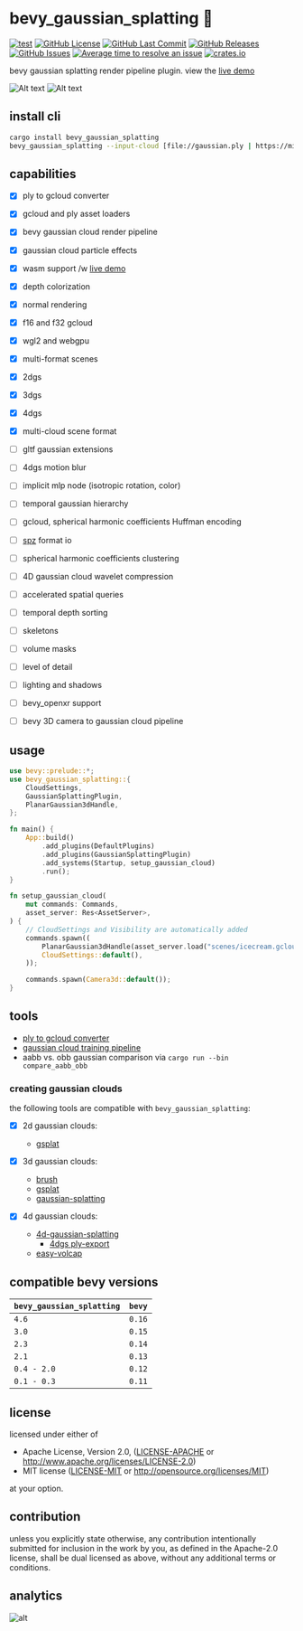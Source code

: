 # bevy_gaussian_splatting 🌌

[![test](https://github.com/mosure/bevy_gaussian_splatting/workflows/test/badge.svg)](https://github.com/Mosure/bevy_gaussian_splatting/actions?query=workflow%3Atest)
[![GitHub License](https://img.shields.io/github/license/mosure/bevy_gaussian_splatting)](https://raw.githubusercontent.com/mosure/bevy_gaussian_splatting/main/LICENSE-MIT)
[![GitHub Last Commit](https://img.shields.io/github/last-commit/mosure/bevy_gaussian_splatting)](https://github.com/mosure/bevy_gaussian_splatting)
[![GitHub Releases](https://img.shields.io/github/v/release/mosure/bevy_gaussian_splatting?include_prereleases&sort=semver)](https://github.com/mosure/bevy_gaussian_splatting/releases)
[![GitHub Issues](https://img.shields.io/github/issues/mosure/bevy_gaussian_splatting)](https://github.com/mosure/bevy_gaussian_splatting/issues)
[![Average time to resolve an issue](https://isitmaintained.com/badge/resolution/mosure/bevy_gaussian_splatting.svg)](http://isitmaintained.com/project/mosure/bevy_gaussian_splatting)
[![crates.io](https://img.shields.io/crates/v/bevy_gaussian_splatting.svg)](https://crates.io/crates/bevy_gaussian_splatting)

bevy gaussian splatting render pipeline plugin. view the [live demo](https://mosure.github.io/bevy_gaussian_splatting?input_cloud=https://mitchell.mosure.me/go_trimmed.ply)

![Alt text](docs/bevy_gaussian_splatting_demo.webp)
![Alt text](docs/go.gif)


## install cli

```bash
cargo install bevy_gaussian_splatting
bevy_gaussian_splatting --input-cloud [file://gaussian.ply | https://mitchell.mosure.me/go_trimmed.ply]
```


## capabilities

- [X] ply to gcloud converter
- [X] gcloud and ply asset loaders
- [X] bevy gaussian cloud render pipeline
- [X] gaussian cloud particle effects
- [X] wasm support /w [live demo](https://mosure.github.io/bevy_gaussian_splatting/index.html)
- [X] depth colorization
- [X] normal rendering
- [X] f16 and f32 gcloud
- [X] wgl2 and webgpu
- [X] multi-format scenes
- [X] 2dgs
- [X] 3dgs
- [x] 4dgs
- [x] multi-cloud scene format
- [ ] gltf gaussian extensions
- [ ] 4dgs motion blur
- [ ] implicit mlp node (isotropic rotation, color)
- [ ] temporal gaussian hierarchy
- [ ] gcloud, spherical harmonic coefficients Huffman encoding
- [ ] [spz](https://github.com/nianticlabs/spz) format io
- [ ] spherical harmonic coefficients clustering
- [ ] 4D gaussian cloud wavelet compression
- [ ] accelerated spatial queries
- [ ] temporal depth sorting
- [ ] skeletons
- [ ] volume masks
- [ ] level of detail
- [ ] lighting and shadows
- [ ] bevy_openxr support
- [ ] bevy 3D camera to gaussian cloud pipeline


## usage

```rust
use bevy::prelude::*;
use bevy_gaussian_splatting::{
    CloudSettings,
    GaussianSplattingPlugin,
    PlanarGaussian3dHandle,
};

fn main() {
    App::build()
        .add_plugins(DefaultPlugins)
        .add_plugins(GaussianSplattingPlugin)
        .add_systems(Startup, setup_gaussian_cloud)
        .run();
}

fn setup_gaussian_cloud(
    mut commands: Commands,
    asset_server: Res<AssetServer>,
) {
    // CloudSettings and Visibility are automatically added
    commands.spawn((
        PlanarGaussian3dHandle(asset_server.load("scenes/icecream.gcloud")),
        CloudSettings::default(),
    ));

    commands.spawn(Camera3d::default());
}
```


## tools

- [ply to gcloud converter](tools/README.md#ply-to-gcloud-converter)
- [gaussian cloud training pipeline](https://github.com/mosure/burn_gaussian_splatting)
- aabb vs. obb gaussian comparison via `cargo run --bin compare_aabb_obb`


### creating gaussian clouds

the following tools are compatible with `bevy_gaussian_splatting`:

- [X] 2d gaussian clouds:
    - [gsplat](https://docs.gsplat.studio/main/)

- [X] 3d gaussian clouds:
    - [brush](https://github.com/ArthurBrussee/brush)
    - [gsplat](https://docs.gsplat.studio/main/)
    - [gaussian-splatting](https://github.com/graphdeco-inria/gaussian-splatting)

- [X] 4d gaussian clouds:
    - [4d-gaussian-splatting](https://fudan-zvg.github.io/4d-gaussian-splatting/)
        - [4dgs ply-export](https://gist.github.com/mosure/d9d4d271e05a106157ce39db62ec4f84)
    - [easy-volcap](https://github.com/zju3dv/EasyVolcap)


## compatible bevy versions

| `bevy_gaussian_splatting` | `bevy` |
| :--                       | :--    |
| `4.6`                     | `0.16` |
| `3.0`                     | `0.15` |
| `2.3`                     | `0.14` |
| `2.1`                     | `0.13` |
| `0.4 - 2.0`               | `0.12` |
| `0.1 - 0.3`               | `0.11` |


## license
licensed under either of

 * Apache License, Version 2.0, ([LICENSE-APACHE](LICENSE-APACHE) or http://www.apache.org/licenses/LICENSE-2.0)
 * MIT license ([LICENSE-MIT](LICENSE-MIT) or http://opensource.org/licenses/MIT)

at your option.


## contribution

unless you explicitly state otherwise, any contribution intentionally submitted
for inclusion in the work by you, as defined in the Apache-2.0 license, shall be dual licensed as above, without any
additional terms or conditions.


## analytics
![alt](https://repobeats.axiom.co/api/embed/4f273f05f00ec57e90be34727e85952039e1a712.svg "analytics")
